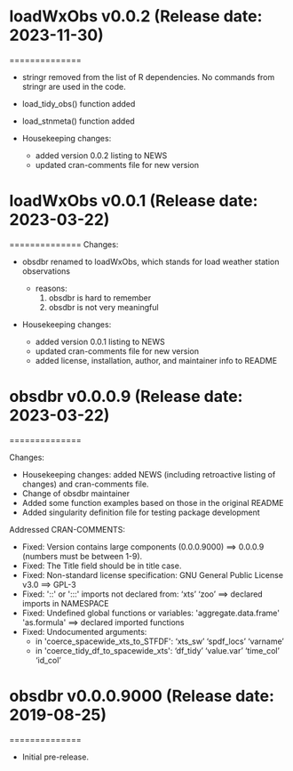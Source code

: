 # loadWxObs v0.0.2 (Release date: 2023-11-30)
==============
* stringr removed from the list of R dependencies. No commands from stringr are used in the code.
* load_tidy_obs() function added
* load_stnmeta() function added

* Housekeeping changes: 
	* added version 0.0.2 listing to NEWS
	* updated cran-comments file for new version

# loadWxObs v0.0.1 (Release date: 2023-03-22)
==============
Changes:

* obsdbr renamed to loadWxObs, which stands for load weather station observations
	* reasons:
		1. obsdbr is hard to remember
		2. obsdbr is not very meaningful

* Housekeeping changes: 
	* added version 0.0.1 listing to NEWS
	* updated cran-comments file for new version
	* added license, installation, author, and maintainer info to README

# obsdbr v0.0.0.9 (Release date: 2023-03-22)
==============

Changes:

* Housekeeping changes: added NEWS (including retroactive listing of changes) and cran-comments file.
* Change of obsdbr maintainer
* Added some function examples based on those in the original README
* Added singularity definition file for testing package development

Addressed CRAN-COMMENTS: 
 
* Fixed: Version contains large components (0.0.0.9000) ==> 0.0.0.9 (numbers must be between 1-9). 
* Fixed: The Title field should be in title case.
* Fixed: Non-standard license specification: GNU General Public License v3.0 ==> GPL-3
* Fixed: '::' or ':::' imports not declared from: ‘xts’ ‘zoo’ ==> declared imports in NAMESPACE
* Fixed: Undefined global functions or variables: 'aggregate.data.frame' 'as.formula' ==> declared imported functions
* Fixed: Undocumented arguments:
	* in 'coerce_spacewide_xts_to_STFDF': ‘xts_sw’ ‘spdf_locs’ ‘varname’
	* in 'coerce_tidy_df_to_spacewide_xts': ‘df_tidy’ ‘value.var’ ‘time_col’ ‘id_col’

# obsdbr v0.0.0.9000 (Release date: 2019-08-25)
==============

* Initial pre-release.